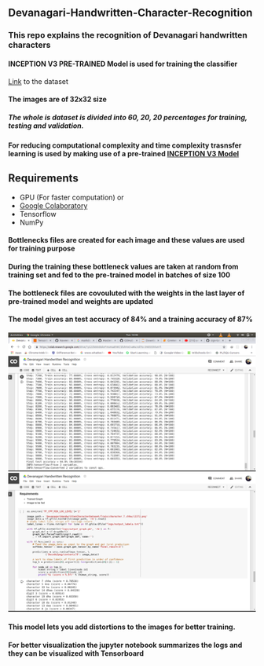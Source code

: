 ## Devanagari-Handwritten-Character-Recognition
### This repo explains the recognition of Devanagari handwritten characters
#### INCEPTION V3 PRE-TRAINED Model is used for training the classifier
[Link](https://archive.ics.uci.edu/ml/datasets/Devanagari+Handwritten+Character+Dataset#) to the dataset
#### The images are of 32x32 size
##### The whole is dataset is divided into 60, 20, 20 percentages for training, testing and validation.
#### For reducing computational complexity and time complexity trasnsfer learning is used by making use of a pre-trained [INCEPTION V3 Model](http://download.tensorflow.org/models/image/imagenet/inception-2015-12-05.tgz)

## Requirements
- GPU (For faster computation) or
- [Google Colaboratory](https://colab.research.google.com/drive/1yG2Zk66IdIoknFmsmsaENKCSfuhHxO-a)
- Tensorflow
- NumPy

#### Bottlenecks files are created for each image and these values are used for training purpose
#### During the training these bottleneck values are taken at random from training set and fed to the pre-trained model in batches of size 100
#### The bottleneck files are covouluted with the weights in the last layer of pre-trained model and weights are updated

#### The model gives an test accuracy of 84% and a training accuracy of 87%
![Training Accuracy Image](https://github.com/Naveen-Kolagani/Devanagari-Handwritten-Character-Recognition/blob/master/Accuracy.png)
![Predictions from the above model](https://github.com/Naveen-Kolagani/Devanagari-Handwritten-Character-Recognition/blob/master/Predictions.png)
#### This model lets you add distortions to the images for better training.
#### For better visualization the jupyter notebook summarizes the logs and they can be visualized with Tensorboard
